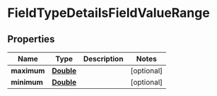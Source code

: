 

# FieldTypeDetailsFieldValueRange


## Properties

| Name | Type | Description | Notes |
|------------ | ------------- | ------------- | -------------|
|**maximum** | [**Double**](Double.md) |  |  [optional] |
|**minimum** | [**Double**](Double.md) |  |  [optional] |



